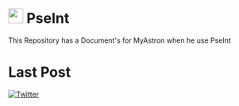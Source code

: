 # <img src="https://i.ibb.co/nP4FLHG/pseint-removebg-preview.png" height="30"> PseInt
This Repository has a Document's for MyAstron when he use PseInt
# Last Post
[![Twitter](https://img.shields.io/badge/Guia%20de%20Aprendizage%204,%20Unidad%202-ffffff?style=for-the-badge&logo=github&logoColor=black)](https://github.com/MyAstron/PseInt/tree/main/t4U2)
